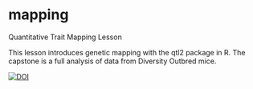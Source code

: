 # mapping
Quantitative Trait Mapping Lesson

This lesson introduces genetic mapping with the qtl2 package in R. 
The capstone is a full analysis of data from Diversity Outbred mice.

[![DOI](https://zenodo.org/badge/97957196.svg)](https://zenodo.org/badge/latestdoi/97957196)

